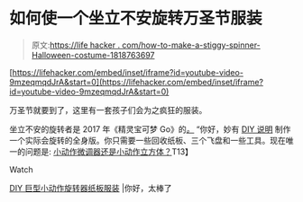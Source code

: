 # 如何使一个坐立不安旋转万圣节服装

> 原文:[https://life hacker . com/how-to-make-a-stiggy-spinner-Halloween-costume-1818763697](https://lifehacker.com/how-to-make-a-fidget-spinner-halloween-costume-1818763697)

 [https://lifehacker.com/embed/inset/iframe?id=youtube-video-9mzeqmqdJrA&start=0](https://lifehacker.com/embed/inset/iframe?id=youtube-video-9mzeqmqdJrA&start=0) 

万圣节就要到了，这里有一套孩子们会为之疯狂的服装。

坐立不安的旋转者是 2017 年《精灵宝可梦 Go》的[*。*](https://www.usatoday.com/story/news/nation-now/2017/09/21/fidget-spinners-fizzle-out/690739001/) “你好，妙有 [DIY 说明](https://www.hellowonderful.co/post/DIY-GIANT-FIDGET-SPINNER-CARDBOARD-COSTUME) 制作一个实际会旋转的全身版。你只需要一些回收纸板、三个飞盘和一些工具。现在唯一的问题是: [小动作微调器还是小动作立方体？](https://lifehacker.com/sunday-showdown-fidget-spinner-vs-fidget-cube-1797348848)T13】

Watch

[DIY 巨型小动作旋转器纸板服装](https://www.hellowonderful.co/post/DIY-GIANT-FIDGET-SPINNER-CARDBOARD-COSTUME) |你好，太棒了
